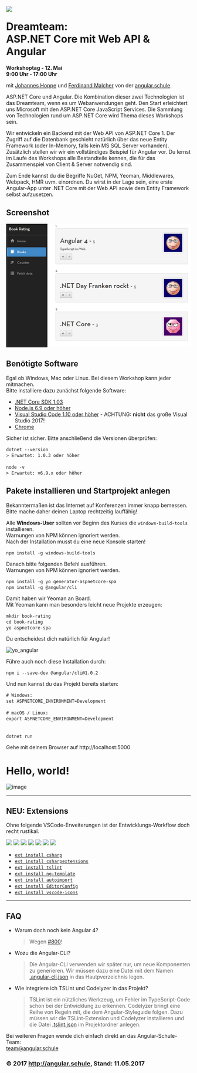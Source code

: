 <img src="https://cdn.rawgit.com/angular-schule/2017-05-aspnetcore-angular-ddf/0ca0c016/ddf-logo.svg" width="30%" align="left">

# Dreamteam:<br>ASP.NET Core mit Web API & Angular

__Workshoptag - 12. Mai__  
__9:00 Uhr - 17:00 Uhr__ 

mit [Johannes Hoppe](https://dotnet-day-franken.de/en/speakers/item/9-johannes-hoppe) und [Ferdinand Malcher](https://www.dotnet-day-franken.de/component/k2/item/49-ferdinand-malcher) von der [angular.schule](https://angular.schule/).

ASP.NET Core und Angular. Die Kombination dieser zwei Technologien ist das Dreamteam, wenn es um Webanwendungen geht. Den Start erleichtert uns Microsoft mit den ASP.NET Core JavaScript Services. Die Sammlung von Technologien rund um ASP.NET Core wird Thema dieses Workshops sein.

Wir entwickeln ein Backend mit der Web API von ASP.NET Core 1. Der Zugriff auf die Datenbank geschieht natürlich über das neue Entity Framework (oder In-Memory, falls kein MS SQL Server vorhanden). Zusätzlich stellen wir wir ein vollständiges Beispiel für Angular vor. Du lernst im Laufe des Workshops alle Bestandteile kennen, die für das Zusammenspiel von Client & Server notwendig sind.

Zum Ende kannst du die Begriffe NuGet, NPM, Yeoman, Middlewares, Webpack, HMR uvm. einordnen. Du wirst in der Lage sein, eine erste Angular-App unter .NET Core mit der Web API sowie dem Entity Framework selbst aufzusetzen. 

## Screenshot

![Screenshot](screenshot.png)

## Benötigte Software

Egal ob Windows, Mac oder Linux. Bei diesem Workshop kann jeder mitmachen.  
Bitte installiere dazu zunächst folgende Software:

* [.NET Core SDK 1.03](https://www.microsoft.com/net/download/core#/sdk)
* [Node.js 6.9 oder höher](https://nodejs.org/en/download/)
* [Visual Studio Code 1.10 oder höher](https://code.visualstudio.com/#alt-downloads) - ACHTUNG: __nicht__ das große Visual Studio 2017!
* [Chrome](https://www.google.com/chrome/)

Sicher ist sicher. Bitte anschließend die Versionen überprüfen:

```
dotnet --version
> Erwartet: 1.0.3 oder höher

node -v
> Erwartet: v6.9.x oder höher
```
 
## Pakete installieren und Startprojekt anlegen

Bekanntermaßen ist das Internet auf Konferenzen immer knapp bemessen.  
Bitte mache daher deinen Laptop rechtzeitig lauffähig!

Alle __Windows-User__ sollten vor Beginn des Kurses die `windows-build-tools` installieren.  
Warnungen von NPM können ignoriert werden.  
Nach der Installation musst du eine neue Konsole starten!

```
npm install -g windows-build-tools
```

Danach bitte folgenden Befehl ausführen.  
Warnungen von NPM können ignoriert werden. 

```
npm install -g yo generator-aspnetcore-spa
npm install -g @angular/cli
```

Damit haben wir Yeoman an Board.  
Mit Yeoman kann man besonders leicht neue Projekte erzeugen:

```
mkdir book-rating
cd book-rating
yo aspnetcore-spa
```

Du entscheidest dich natürlich für Angular!

![yo_angular](https://cloud.githubusercontent.com/assets/640639/25765553/e6705604-31ed-11e7-9fc4-ba6fd6626795.png)

Führe auch noch diese Installation durch:
```
npm i --save-dev @angular/cli@1.0.2
```

Und nun kannst du das Projekt bereits starten:

```
# Windows:
set ASPNETCORE_ENVIRONMENT=Development

# macOS / Linux:
export ASPNETCORE_ENVIRONMENT=Development


dotnet run
```

Gehe mit deinem Browser auf http://localhost:5000
# Hello, world!

![image](https://cloud.githubusercontent.com/assets/640639/25765846/62854334-31ef-11e7-9e21-6a14ae75a9fb.png)

<hr>

## NEU: Extensions

Ohne folgende VSCode-Erweiterungen ist der Entwicklungs-Workflow doch recht rustikal.

[<img src="https://cloud.githubusercontent.com/assets/640639/25972125/0835c6ce-369f-11e7-8c0e-43676dd41a02.png" width="100">](https://marketplace.visualstudio.com/items?itemName=ms-vscode.csharp) 
[<img src="https://cloud.githubusercontent.com/assets/640639/25972140/158d6a34-369f-11e7-812c-18fd2c5e3a02.png" width="100">](https://marketplace.visualstudio.com/items?itemName=jchannon.csharpextensions) 
[<img src="https://cloud.githubusercontent.com/assets/640639/25972150/1be2b6fa-369f-11e7-82e8-af1df91c452f.png" width="100">](https://marketplace.visualstudio.com/items?itemName=eg2.tslint) 
[<img src="https://cloud.githubusercontent.com/assets/640639/25972160/239f66d6-369f-11e7-94df-697457951f8e.png" width="100">](https://marketplace.visualstudio.com/items?itemName=Angular.ng-template) 
[<img src="https://cloud.githubusercontent.com/assets/640639/25972172/29d886fe-369f-11e7-8236-272e06f497de.png" width="100">](https://marketplace.visualstudio.com/items?itemName=steoates.autoimport) 
[<img src="https://cloud.githubusercontent.com/assets/640639/25972176/2e394148-369f-11e7-95dc-5074e0789bd9.png" width="100">](https://marketplace.visualstudio.com/items?itemName=EditorConfig.EditorConfig) 
[<img src="https://cloud.githubusercontent.com/assets/640639/25972179/3397e6b2-369f-11e7-89dc-06c3f8c8d020.png" width="100">](https://marketplace.visualstudio.com/items?itemName=robertohuertasm.vscode-icons) 

* [`ext install csharp`](https://marketplace.visualstudio.com/items?itemName=ms-vscode.csharp)
* [`ext install csharpextensions`](https://marketplace.visualstudio.com/items?itemName=jchannon.csharpextensions)
* [`ext install tslint`](https://marketplace.visualstudio.com/items?itemName=eg2.tslint)
* [`ext install ng-template`](https://marketplace.visualstudio.com/items?itemName=Angular.ng-template)
* [`ext install autoimport`](https://marketplace.visualstudio.com/items?itemName=steoates.autoimport)
* [`ext install EditorConfig`](https://marketplace.visualstudio.com/items?itemName=EditorConfig.EditorConfig)
* [`ext install vscode-icons`](https://marketplace.visualstudio.com/items?itemName=robertohuertasm.vscode-icons)

<hr>

## FAQ

* Warum doch noch kein Angular 4?
  > Wegen [#800](https://github.com/aspnet/JavaScriptServices/issues/800)! 
  
* Wozu die Angular-CLI?
  > Die Angular-CLI verwenden wir später nur, um neue Komponenten zu generieren. Wir müssen dazu eine Datei mit dem Namen [.angular-cli.json](https://github.com/angular-schule/2017-05-aspnetcore-angular-ddf/wiki/.angular-cli.json) in das Hautpverzeichnis legen.
  
* Wie integriere ich TSLint und Codelyzer in das Projekt?
  > TSLint ist ein nützliches Werkzeug, um Fehler im TypeScript-Code schon bei der Entwicklung zu erkennen. Codelyzer bringt eine Reihe von Regeln mit, die dem Angular-Styleguide folgen. Dazu müssen wir die TSLint-Extension und Codelyzer installieren und die Datei [.tslint.json](https://github.com/angular-schule/2017-05-aspnetcore-angular-ddf/wiki/tslint.json) im Projektordner anlegen.

<!--* Fertiges Projekt von GitHub zum Laufen bringen?
  > `git clone https://github.com/angular-schule/2017-05-aspnetcore-angular-ddf.git`
  > `npm install` oder `yarn install`
  > `dotnet restore`
-->
Bei weiteren Fragen wende dich einfach direkt an das Angular-Schule-Team:  
team@angular.schule

### &copy; 2017 http://angular.schule, Stand: 11.05.2017
